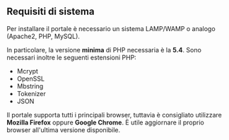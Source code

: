## Requisiti di sistema

Per installare il portale è necessario un sistema LAMP/WAMP o analogo (Apache2, PHP, MySQL).

In particolare, la versione **minima** di PHP necessaria è la **5.4**. Sono necessari inoltre le seguenti estensioni PHP:

- Mcrypt
- OpenSSL
- Mbstring
- Tokenizer
- JSON

Il portale supporta tutti i principali browser, tuttavia è consigliato utilizzare **Mozilla Firefox** oppure **Google Chrome**. È utile aggiornare il proprio browser all'ultima versione disponibile.

